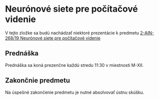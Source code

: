 # Neurónové siete pre počítačové videnie

V tejto zložke sa budú nachádzať niektoré prezentácie k predmetu [2-AIN-268/19 Neurónové siete pre počítačové videnie](https://sluzby.fmph.uniba.sk/infolist/sk/2-AIN-268_19.html)

## Prednáška

Prednáška sa koná prezenčne každú stredu 11:30 v miestnosti M-XII.

## Zakončnie predmetu

Na úspešné zakončenie predmetu je nutné absolvovať ústnu skúšku.
